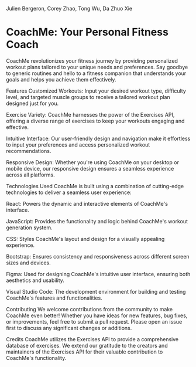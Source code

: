 Julien Bergeron, Corey Zhao, Tong Wu, Da Zhuo Xie
# CoachMe: Your Personal Fitness Coach
CoachMe revolutionizes your fitness journey by providing personalized workout plans tailored to your unique needs and preferences. Say goodbye to generic routines and hello to a fitness companion that understands your goals and helps you achieve them effectively.

Features
Customized Workouts: Input your desired workout type, difficulty level, and targeted muscle groups to receive a tailored workout plan designed just for you.

Exercise Variety: CoachMe harnesses the power of the Exercises API, offering a diverse range of exercises to keep your workouts engaging and effective.

Intuitive Interface: Our user-friendly design and navigation make it effortless to input your preferences and access personalized workout recommendations.

Responsive Design: Whether you're using CoachMe on your desktop or mobile device, our responsive design ensures a seamless experience across all platforms.

Technologies Used
CoachMe is built using a combination of cutting-edge technologies to deliver a seamless user experience:

React: Powers the dynamic and interactive elements of CoachMe's interface.

JavaScript: Provides the functionality and logic behind CoachMe's workout generation system.

CSS: Styles CoachMe's layout and design for a visually appealing experience.

Bootstrap: Ensures consistency and responsiveness across different screen sizes and devices.

Figma: Used for designing CoachMe's intuitive user interface, ensuring both aesthetics and usability.

Visual Studio Code: The development environment for building and testing CoachMe's features and functionalities.

Contributing
We welcome contributions from the community to make CoachMe even better! Whether you have ideas for new features, bug fixes, or improvements, feel free to submit a pull request. Please open an issue first to discuss any significant changes or additions.

Credits
CoachMe utilizes the Exercises API to provide a comprehensive database of exercises. We extend our gratitude to the creators and maintainers of the Exercises API for their valuable contribution to CoachMe's functionality.

